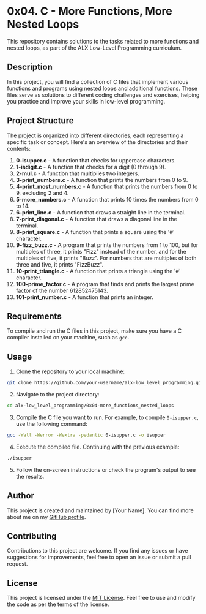 # 0x04. C - More Functions, More Nested Loops

This repository contains solutions to the tasks related to more functions and nested loops, as part of the ALX Low-Level Programming curriculum.

## Description

In this project, you will find a collection of C files that implement various functions and programs using nested loops and additional functions. These files serve as solutions to different coding challenges and exercises, helping you practice and improve your skills in low-level programming.

## Project Structure

The project is organized into different directories, each representing a specific task or concept. Here's an overview of the directories and their contents:

1. **0-isupper.c** - A function that checks for uppercase characters.
2. **1-isdigit.c** - A function that checks for a digit (0 through 9).
3. **2-mul.c** - A function that multiplies two integers.
4. **3-print_numbers.c** - A function that prints the numbers from 0 to 9.
5. **4-print_most_numbers.c** - A function that prints the numbers from 0 to 9, excluding 2 and 4.
6. **5-more_numbers.c** - A function that prints 10 times the numbers from 0 to 14.
7. **6-print_line.c** - A function that draws a straight line in the terminal.
8. **7-print_diagonal.c** - A function that draws a diagonal line in the terminal.
9. **8-print_square.c** - A function that prints a square using the '#' character.
10. **9-fizz_buzz.c** - A program that prints the numbers from 1 to 100, but for multiples of three, it prints "Fizz" instead of the number, and for the multiples of five, it prints "Buzz". For numbers that are multiples of both three and five, it prints "FizzBuzz".
11. **10-print_triangle.c** - A function that prints a triangle using the '#' character.
12. **100-prime_factor.c** - A program that finds and prints the largest prime factor of the number 612852475143.
13. **101-print_number.c** - A function that prints an integer.

## Requirements

To compile and run the C files in this project, make sure you have a C compiler installed on your machine, such as `gcc`.

## Usage

1. Clone the repository to your local machine:

```bash
git clone https://github.com/your-username/alx-low_level_programming.git
```

2. Navigate to the project directory:

```bash
cd alx-low_level_programming/0x04-more_functions_nested_loops
```

3. Compile the C file you want to run. For example, to compile `0-isupper.c`, use the following command:

```bash
gcc -Wall -Werror -Wextra -pedantic 0-isupper.c -o isupper
```

4. Execute the compiled file. Continuing with the previous example:

```bash
./isupper
```

5. Follow the on-screen instructions or check the program's output to see the results.

## Author

This project is created and maintained by [Your Name]. You can find more about me on my [GitHub profile](https://github.com/your-username).

## Contributing

Contributions to this project are welcome. If you find any issues or have suggestions for improvements, feel free to open an issue or submit a pull request.

## License

This project is licensed under the [MIT License](https://opensource.org/licenses/MIT). Feel free to use and modify the code as per the terms of the license.
